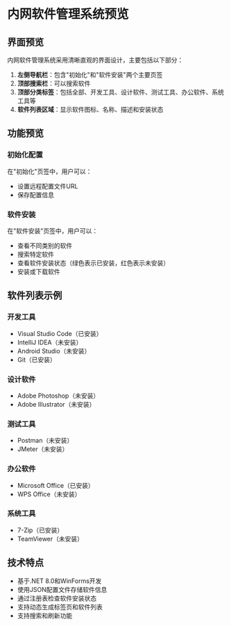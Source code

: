 # 内网软件管理系统预览

## 界面预览

内网软件管理系统采用清晰直观的界面设计，主要包括以下部分：

1. **左侧导航栏**：包含"初始化"和"软件安装"两个主要页签
2. **顶部搜索栏**：可以搜索软件
3. **顶部分类标签**：包括全部、开发工具、设计软件、测试工具、办公软件、系统工具等
4. **软件列表区域**：显示软件图标、名称、描述和安装状态

## 功能预览

### 初始化配置

在"初始化"页签中，用户可以：
- 设置远程配置文件URL
- 保存配置信息

### 软件安装

在"软件安装"页签中，用户可以：
- 查看不同类别的软件
- 搜索特定软件
- 查看软件安装状态（绿色表示已安装，红色表示未安装）
- 安装或下载软件

## 软件列表示例

### 开发工具
- Visual Studio Code（已安装）
- IntelliJ IDEA（未安装）
- Android Studio（未安装）
- Git（已安装）

### 设计软件
- Adobe Photoshop（未安装）
- Adobe Illustrator（未安装）

### 测试工具
- Postman（未安装）
- JMeter（未安装）

### 办公软件
- Microsoft Office（已安装）
- WPS Office（未安装）

### 系统工具
- 7-Zip（已安装）
- TeamViewer（未安装）

## 技术特点

- 基于.NET 8.0和WinForms开发
- 使用JSON配置文件存储软件信息
- 通过注册表检查软件安装状态
- 支持动态生成标签页和软件列表
- 支持搜索和刷新功能